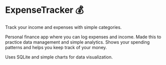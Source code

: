 # ExpenseTracker 💰

Track your income and expenses with simple categories.

Personal finance app where you can log expenses and income. Made this to practice data management and simple analytics. Shows your spending patterns and helps you keep track of your money.

Uses SQLite and simple charts for data visualization.
